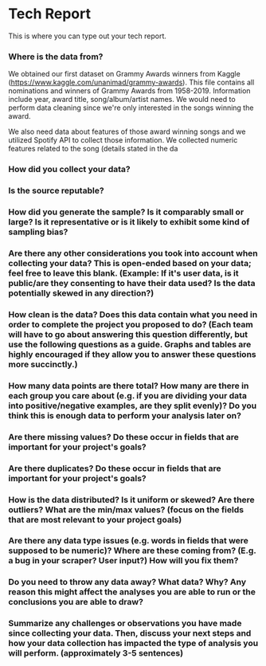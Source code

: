 # Tech Report
This is where you can type out your tech report.

### Where is the data from?

We obtained our first dataset on Grammy Awards winners from Kaggle (https://www.kaggle.com/unanimad/grammy-awards). This file contains all nominations and winners of Grammy Awards from 1958-2019. Information include year, award title, song/album/artist names. We would need to perform data cleaning since we're only interested in the songs winning the award.

We also need data about features of those award winning songs and we utilized Spotify API to collect those information. We collected numeric features related to the song (details stated in the da 


### How did you collect your data?


### Is the source reputable?

### How did you generate the sample? Is it comparably small or large? Is it representative or is it likely to exhibit some kind of sampling bias?


### Are there any other considerations you took into account when collecting your data? This is open-ended based on your data; feel free to leave this blank. (Example: If it's user data, is it public/are they consenting to have their data used? Is the data potentially skewed in any direction?)


### How clean is the data? Does this data contain what you need in order to complete the project you proposed to do? (Each team will have to go about answering this question differently, but use the following questions as a guide. Graphs and tables are highly encouraged if they allow you to answer these questions more succinctly.)


### How many data points are there total? How many are there in each group you care about (e.g. if you are dividing your data into positive/negative examples, are they split evenly)? Do you think this is enough data to perform your analysis later on?


### Are there missing values? Do these occur in fields that are important for your project's goals?


### Are there duplicates? Do these occur in fields that are important for your project's goals?


### How is the data distributed? Is it uniform or skewed? Are there outliers? What are the min/max values? (focus on the fields that are most relevant to your project goals)

### Are there any data type issues (e.g. words in fields that were supposed to be numeric)? Where are these coming from? (E.g. a bug in your scraper? User input?) How will you fix them?


### Do you need to throw any data away? What data? Why? Any reason this might affect the analyses you are able to run or the conclusions you are able to draw?


### Summarize any challenges or observations you have made since collecting your data. Then, discuss your next steps and how your data collection has impacted the type of analysis you will perform. (approximately 3-5 sentences)
